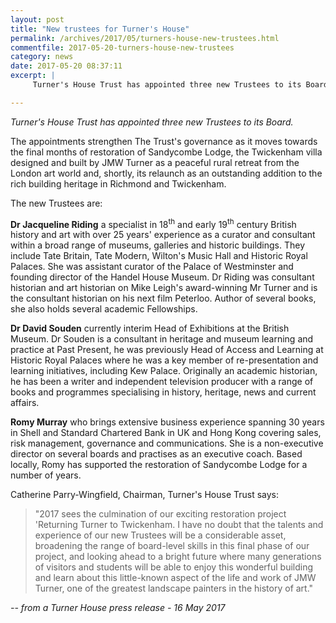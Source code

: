 ```yaml
---
layout: post
title: "New trustees for Turner's House"
permalink: /archives/2017/05/turners-house-new-trustees.html
commentfile: 2017-05-20-turners-house-new-trustees
category: news
date: 2017-05-20 08:37:11
excerpt: |
     Turner's House Trust has appointed three new Trustees to its Board; Dr Jacqueline Riding, Dr David Souden, and Romy Murray.

---
```


*Turner's House Trust has appointed three new Trustees to its Board.*

The appointments strengthen The Trust's governance as it moves towards the final months of restoration of Sandycombe Lodge, the Twickenham villa designed and built by JMW Turner as a peaceful rural retreat from the London art world and, shortly, its relaunch as an outstanding addition to the rich building heritage in Richmond and Twickenham.

The new Trustees are:

**Dr Jacqueline Riding** a specialist in 18<sup>th</sup> and early 19<sup>th</sup> century British history and art with over 25 years' experience as a curator and consultant within a broad range of museums, galleries and historic buildings. They include Tate Britain, Tate Modern, Wilton's Music Hall and Historic Royal Palaces. She was assistant curator of the Palace of Westminster and founding director of the Handel House Museum. Dr Riding was consultant historian and art historian on Mike Leigh's award-winning Mr Turner and is the consultant historian on his next film Peterloo. Author of several books, she also holds several academic Fellowships.

**Dr David Souden** currently interim Head of Exhibitions at the British Museum. Dr Souden is a consultant in heritage and museum learning and practice at Past Present, he was previously Head of Access and Learning at Historic Royal Palaces where he was a key member of re-presentation and learning initiatives, including Kew Palace. Originally an academic historian, he has been a writer and independent television producer with a range of books and programmes specialising in history, heritage, news and current affairs.

**Romy Murray** who brings extensive business experience spanning 30 years in Shell and Standard Chartered Bank in UK and Hong Kong covering sales, risk management, governance and communications. She is a non-executive director on several boards and practises as an executive coach. Based locally, Romy has supported the restoration of Sandycombe Lodge for a number of years.

Catherine Parry-Wingfield, Chairman, Turner's House Trust says:

> "2017 sees the culmination of our exciting restoration project 'Returning Turner to Twickenham. I have no doubt that the talents and experience of our new Trustees will be a considerable asset, broadening the range of board-level skills in this final phase of our project, and looking ahead to a bright future where many generations of visitors and students will be able to enjoy this wonderful building and learn about this little-known aspect of the life and work of JMW Turner, one of the greatest landscape painters in the history of art."

<em>-- from a Turner House press release - 16 May 2017</em>
